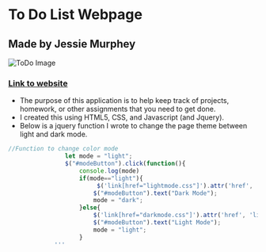 # To Do List Webpage
## Made by Jessie Murphey
 ![ToDo Image](http://ec2-3-83-96-252.compute-1.amazonaws.com/Jcmq6bWebPage/to_do_pic.png)
### [Link to website](http://ec2-3-83-96-252.compute-1.amazonaws.com/Jcmq6bWebPage/Jcmq6bToDoListS20.html)

 
- The purpose of this application is to help keep track of projects, homework, or other assignments that you need to get done.
- I created this using HTML5, CSS, and Javascript (and Jquery).
- Below is a jquery function I wrote to change the page theme between light and dark mode.
```javascript
//Function to change color mode
                let mode = "light";
                $("#modeButton").click(function(){
                    console.log(mode)
                    if(mode=="light"){
                         $('link[href="lightmode.css"]').attr('href', 'darkmode.css');
                        $("#modeButton").text("Dark Mode");
                        mode = "dark";
                    }else{
                        $('link[href="darkmode.css"]').attr('href', 'lightmode.css');
                        $("#modeButton").text("Light Mode");
                        mode = "light";
                    }
             '''
